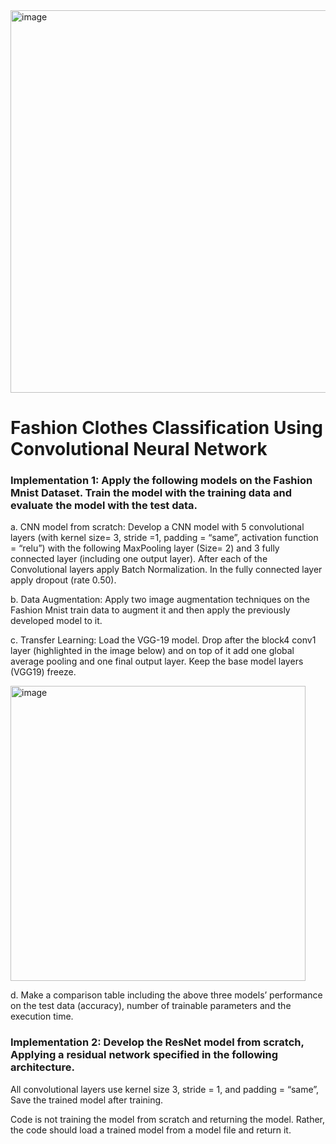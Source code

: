 <img width="612" alt="image" src="https://github.com/priyasjsu/Deep-Learning-models/assets/113324576/2858fed5-2be1-4e4b-aa60-bc37091b5b22">

# Fashion Clothes Classification Using Convolutional Neural Network

### Implementation 1: Apply the following models on the Fashion Mnist Dataset. Train the model with the training data and evaluate the model with the test data.

a. CNN model from scratch: Develop a CNN model with 5 convolutional layers (with kernel size= 3, stride =1, padding = “same”, activation function = “relu”) with the following MaxPooling layer (Size= 2) and 3 fully connected layer (including one output layer). After each of the Convolutional layers apply Batch Normalization. In the fully connected layer apply dropout (rate 0.50).

b. Data Augmentation: Apply two image augmentation techniques on the Fashion Mnist train data to augment it and then apply the previously developed model to it.

c. Transfer Learning: Load the VGG-19 model. Drop after the block4 conv1 layer (highlighted in the image below) and on top of it add one global average pooling and one final output layer. Keep the base model layers (VGG19) freeze.

<img width="472" alt="image" src="https://github.com/priyasjsu/Deep-Learning-models/assets/113324576/df66fe43-1bf2-4402-a905-7ae91f93fe8e">

d. Make a comparison table including the above three models’ performance on the test data (accuracy), number of trainable parameters and the execution time. 

### Implementation 2: Develop the ResNet model from scratch, Applying a residual network specified in the following architecture.
All convolutional layers use kernel size 3, stride = 1, and padding = “same”, Save the trained model after training.

Code is not training the model from scratch and returning the model. Rather, the code should load a trained model from a model file and return it.

